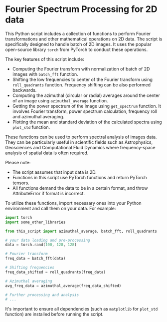 # Fourier Spectrum Processing for 2D data

This Python script includes a collection of functions to perform Fourier transformations and other mathematical operations on 2D data. The script is specifically designed to handle batch of 2D images. It uses the popular open-source library `torch` from PyTorch to conduct these operations.

The key features of this script include:

- Computing the Fourier transform with normalization of batch of 2D images with `batch_fft` function.
- Shifting the low frequencies to center of the Fourier transform using `roll_quadrants` function. Frequency shifting can be also performed backwards.
- Computing the azimuthal (circular or radial) averages around the center of an image using `azimuthal_average` function.
- Getting the power spectrum of the image using `get_spectrum` function. It involves Fourier transform, power spectrum calculation, frequency roll and azimuthal averaging.
- Plotting the mean and standard deviation of the calculated spectra using `plot_std` function.

These functions can be used to perform spectral analysis of images data. They can be particularly useful in scientific fields such as Astrophysics, Geosciences and Computational Fluid Dynamics where frequency-space analysis of spatial data is often required.

Please note:
- The script assumes that input data is 2D.
- Functions in this script use PyTorch functions and return PyTorch tensors.
- All functions demand the data to be in a certain format, and throw AttributeError if format is incorrect.

To utilize these functions, import necessary ones into your Python environment and call them on your data. For example:

``` python
import torch
import some_other_libraries

from this_script import azimuthal_average, batch_fft, roll_quadrants

# your data loading and pre-processing
data = torch.rand(100, 128, 128)

# Fourier transform
freq_data = batch_fft(data)

# Shifting frequencies
freq_data_shifted = roll_quadrants(freq_data)

# Azimuthal averaging
avg_freq_data = azimuthal_average(freq_data_shifted)

# Further processing and analysis
# ...
```
It's important to ensure all dependencies (such as `matplotlib` for `plot_std` function) are installed before running the script.